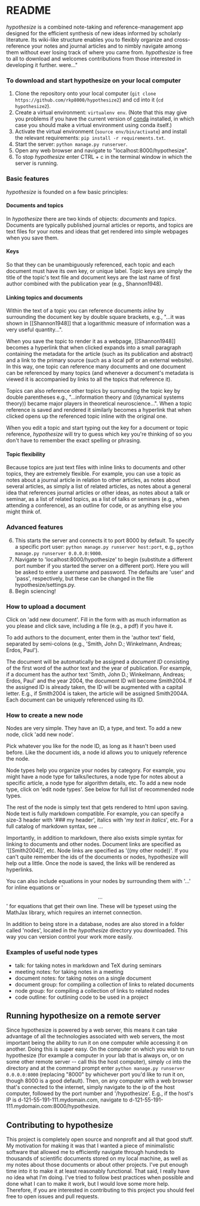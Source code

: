 # README

*hypothesize* is a combined note-taking and reference-management app designed for the efficient synthesis of new ideas informed by scholarly literature. Its wiki-like structure enables you to flexibly organize and cross-reference your notes and journal articles and to nimbly navigate among them without ever losing track of where you came from. *hypothesize* is free to all to download and welcomes contributions from those interested in developing it further.
were..."

### To download and start hypothesize on your local computer

1. Clone the repository onto your local computer (`git clone https://github.com/rkp8000/hypothesize2`) and cd into it (`cd hypothesize2`).
2. Create a virtual environment: `virtualenv env`. (Note that this may give you problems if you have the current version of [conda](http://conda.pydata.org/docs/) installed, in which case you should make a virtual environment using conda itself.)
3. Activate the virtual environment (`source env/bin/activate`) and install the relevant requirements: `pip install -r requirements.txt`.
4. Start the server: `python manage.py runserver`. 
5. Open any web browser and navigate to "localhost:8000/hypothesize".
6. To stop *hypothesize* enter CTRL + c in the terminal window in which the server is running.

### Basic features

*hypothesize* is founded on a few basic principles:

#### Documents and topics

In *hypothesize* there are two kinds of objects: *documents* and *topics*. Documents are typically published journal articles or reports, and topics are text files for your notes and ideas that get rendered into simple webpages when you save them.

#### Keys

So that they can be unambiguously referenced, each topic and each document must have its own key, or unique label. Topic keys are simply the title of the topic's text file and document keys are the last name of first author combined with the publication year (e.g., Shannon1948). 

#### Linking topics and documents

Within the text of a topic you can reference documents *inline* by surrounding the document key by double square brackets, e.g., "...it was shown in [[Shannon1948]] that a logarithmic measure of information was a very useful quantity...". 

When you save the topic to render it as a webpage, [[Shannon1948]] becomes a hyperlink that when clicked expands into a small paragraph containing the metadata for the article (such as its publication and abstract) and a link to the primary source (such as a local pdf or an external website). In this way, one topic can reference many documents and one document can be referenced by many topics (and whenever a document's metadata is viewed it is accompanied by links to all the topics that reference it). 

Topics can also reference other topics by surrounding the topic key by double parentheses e.g., "...information theory and ((dynamical systems theory)) became major players in theoretical neuroscience...". When a topic reference is saved and rendered it similarly becomes a hyperlink that when clicked opens up the referenced topic inline with the original one.

When you edit a topic and start typing out the key for a document or topic reference, *hypothesize* will try to guess which key you're thinking of so you don't have to remember the exact spelling or phrasing.

#### Topic flexibility

Because topics are just text files with inline links to documents and other topics, they are extremely flexible. For example, you can use a topic as notes about a journal article in relation to other articles, as notes about several articles, as simply a list of related articles, as notes about a general idea that references journal articles or other ideas, as notes about a talk or seminar, as a list of related topics, as a list of talks or seminars (e.g., when attending a conference), as an outline for code, or as anything else you might think of.

### Advanced features

6. This starts the server and connects it to port 8000 by default. To specify a specific port user: `python manage.py runserver host:port`, e.g., `python manage.py runserver 0.0.0.0:9000`.
7. Navigate to 'localhost:8000/hypothesize' to begin (substitute a different port number if you started the server on a different port). Here you will be asked to enter a username and password. The defaults are 'user' and 'pass', respectively, but these can be changed in the file hypothesize/settings.py.
8. Begin sciencing!

### How to upload a document

Click on 'add new document'. Fill in the form with as much information as you please and click save, including a file
 (e.g., a pdf) if you have it.

  To add authors to the document, enter them in the 'author text' field, separated by semi-colons (e.g.,
 'Smith, John D.; Winkelmann, Andreas; Erdos, Paul').

 The document will be automatically be assigned a *document ID* consisting of the first word of the author text and the year of publication. For example, if a document has the author text 'Smith, John D.; Winkelmann, Andreas; Erdos, Paul' and the year 2004, the document ID will become Smith2004. If the assigned ID is already taken, the ID will be augmented with a capital letter. E.g., if Smith2004 is taken, the article will be assigned Smith2004A. Each document can be uniquely referenced using its ID.

### How to create a new node

Nodes are very simple. They have an ID, a type, and text. To add a new node, click 'add new node'.

Pick whatever you like for the node ID, as long as it hasn't been used before. Like the document ids, a node id allows you to uniquely reference the node.

Node types help you organize your nodes by category. For example, you might have a node type for talks/lectures, a node type for notes about a specific article, a node type for algorithm details, etc. To add a new node type, click on 'edit node types'. See below for full list of recommended node types.

The rest of the node is simply text that gets rendered to html upon saving. Node text is fully markdown compatible. For example, you can specify a size-3 header with '### my header', italics with '*my text in italics*', etc. For a full catalog of markdown syntax, see ...

Importantly, in addition to markdown, there also exists simple syntax for linking to documents and other nodes. Document links are specified as '[[Smith2004]]', etc. Node links are specified as '((my other node))'. If you can't quite remember the ids of the documents or nodes, hypothesize will help out a little. Once the node is saved, the links will be rendered as hyperlinks.

You can also include equations in your nodes by surrounding them with '$...$' for inline equations or '$$...$$' for equations that get their own line. These will be typeset using the MathJax library, which requires an internet connection.

In addition to being store in a database, nodes are also stored in a folder called 'nodes', located in the *hypothesize* directory you downloaded. This way you can version control your work more easily.

### Examples of useful node types

* talk: for taking notes in markdown and TeX during seminars
* meeting notes: for taking notes in a meeting
* document notes: for taking notes on a single document
* document group: for compiling a collection of links to related documents
* node group: for compiling a collection of links to related nodes
* code outline: for outlining code to be used in a project

## Running hypothesize on a remote server

Since hypothesize is powered by a web server, this means it can take advantage of all the technologies associated with web servers, the most important being the ability to run it on one computer while accessing it on another. Doing this is super easy. On the computer on which you wish to run hypothesize (for example a computer in your lab that is always on, or on some other remote server -- call this the host computer), simply `cd` into the directory and at the command prompt enter `python manage.py runserver 0.0.0.0:8000` (replacing "8000" by whichever port you'd like to run it on, though 8000 is a good default). Then, on any computer with a web browser that's connected to the internet, simply navigate to the ip of the host computer, followed by the port number and '/hypothesize'. E.g., if the host's IP is d-121-55-191-111.mydomain.com, navigate to d-121-55-191-111.mydomain.com:8000/hypothesize.

## Contributing to hypothesize

This project is completely open source and nonprofit and all that good stuff. My motivation for making it was that I wanted a piece of minimalistic software that allowed me to efficiently navigate through hundreds to thousands of scientific documents stored on my local machine, as well as my notes about those documents or about other projects. I've put enough time into it to make it at least reasonably functional. That said, I really have no idea what I'm doing. I've tried to follow best practices when possible and done what I can to make it work, but I would love some more help. Therefore, if you are interested in contributing to this project you should feel free to open issues and pull requests.

